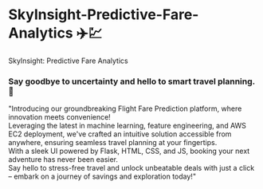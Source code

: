 # SkyInsight-Predictive-Fare-Analytics ✈️💹
SkyInsight: Predictive Fare Analytics

### Say goodbye to uncertainty and hello to smart travel planning. 🎉 <br>
"Introducing our groundbreaking Flight Fare Prediction platform, where innovation meets convenience! <br>Leveraging the latest in machine learning, feature engineering, and AWS EC2 deployment, we've crafted an intuitive solution accessible from anywhere, ensuring seamless travel planning at your fingertips. <br> With a sleek UI powered by Flask, HTML, CSS, and JS, booking your next adventure has never been easier. <br> Say hello to stress-free travel and unlock unbeatable deals with just a click – embark on a journey of savings and exploration today!"
